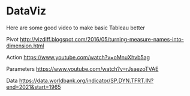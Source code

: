 # DataViz
Here are some good video to make basic Tableau better

Pivot http://vizdiff.blogspot.com/2016/05/turning-measure-names-into-dimension.html

Action https://www.youtube.com/watch?v=oMnuXhvb5ag

Parameters https://www.youtube.com/watch?v=rJsaezoTVAE

Data https://data.worldbank.org/indicator/SP.DYN.TFRT.IN?end=2021&start=1965
